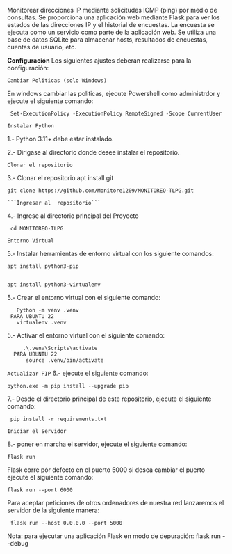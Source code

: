 Monitorear direcciones IP mediante solicitudes ICMP (ping) por medio de consultas.
Se proporciona una aplicación web mediante Flask para ver los estados de las direcciones IP y el historial de encuestas.
La encuesta se ejecuta como un servicio como parte de la aplicación web.
Se utiliza una base de datos SQLite para almacenar hosts, resultados de encuestas, cuentas de usuario, etc.

**Configuración**
Los siguientes ajustes deberán realizarse para la configuración:

```Cambiar Politicas (solo Windows)```

 En windows cambiar las politicas, ejecute Powershell como administrdor y ejecute el siguiente comando:

     Set-ExecutionPolicy -ExecutionPolicy RemoteSigned -Scope CurrentUser


```Instalar Python```

1.- Python 3.11+ debe estar instalado.

2.- Dirigase al directorio donde desee instalar el repositorio.


```Clonar el repositorio```
    
3.- Clonar el repositorio
    apt install git
    
    git clone https://github.com/Monitore1209/MONITOREO-TLPG.git 

    ```Ingresar al  repositorio```

4.- Ingrese al directorio principal del Proyecto

     cd MONITOREO-TLPG
     

```Entorno Virtual```

5.- Instalar herramientas de entorno virtual con los siguiente comandos:

    apt install python3-pip

      
    apt install python3-virtualenv

5.- Crear el entorno virtual con el siguiente comando:
 
       Python -m venv .venv
     PARA UBUNTU 22
       virtualenv .venv
5.- Activar el entorno virtual con el siguiente comando:

         .\.venv\Scripts\activate
      PARA UBUNTU 22
          source .venv/bin/activate
   ```Actualizar PIP```
6.-  ejecute el siguiente comando:

    python.exe -m pip install --upgrade pip
       
7.- Desde el directorio principal de este repositorio, ejecute el siguiente comando:

     pip install -r requirements.txt


   ```Iniciar el Servidor```

8.- poner en marcha el servidor, ejecute el siguiente comando:

    flask run

  Flask corre pór defecto en el puerto 5000 si desea cambiar el puerto ejecute el siguiente comando:

    flask run --port 6000

  Para aceptar peticiones de otros ordenadores de nuestra red lanzaremos el servidor de la siguiente manera:

     flask run --host 0.0.0.0 --port 5000

 Nota: para ejecutar una aplicación Flask en modo de depuración:
     flask run --debug
